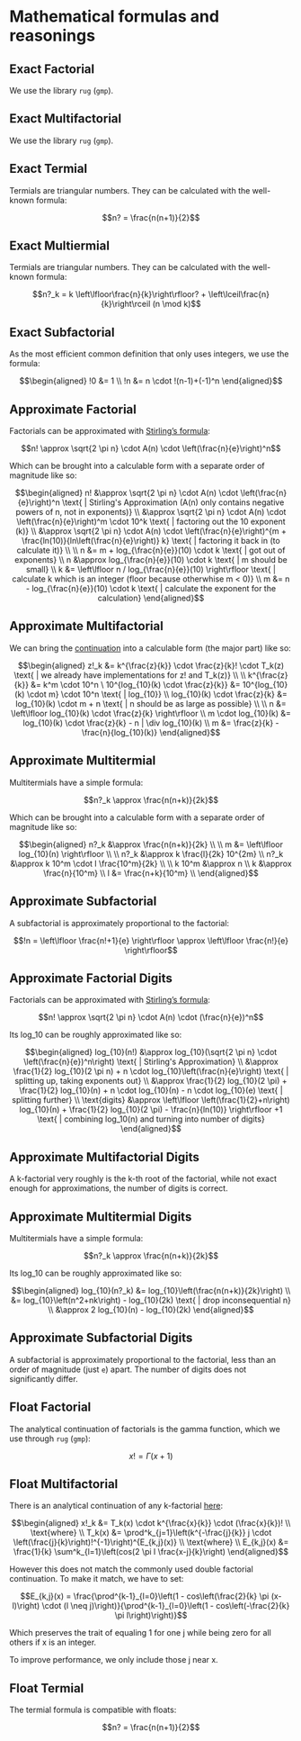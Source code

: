 # Mathematical formulas and reasonings
## Exact Factorial
We use the library `rug` (`gmp`).
## Exact Multifactorial
We use the library `rug` (`gmp`).
## Exact Termial
Termials are triangular numbers. They can be calculated with the well-known formula:
```math
n? = \frac{n(n+1)}{2}
```
## Exact Multiermial
Termials are triangular numbers. They can be calculated with the well-known formula:
```math
n?_k = k \left\lfloor\frac{n}{k}\right\rfloor? + \left\lceil\frac{n}{k}\right\rceil (n \mod k)
```
## Exact Subfactorial
As the most efficient common definition that only uses integers, we use the formula:
```math
\begin{aligned}
!0 &= 1 \\
!n &= n \cdot !(n-1)+(-1)^n
\end{aligned}
```
## Approximate Factorial
Factorials can be approximated with [Stirling’s formula](https://en.wikipedia.org/wiki/Stirling%27s_approximation):
```math
n! \approx \sqrt{2 \pi n} \cdot A(n) \cdot \left(\frac{n}{e}\right)^n
```
Which can be brought into a calculable form with a separate order of magnitude like so:
```math
\begin{aligned}
n! &\approx \sqrt{2 \pi n} \cdot A(n) \cdot \left(\frac{n}{e}\right)^n \text{ | Stirling's Approximation (A(n) only contains negative powers of n, not in exponents)} \\
   &\approx \sqrt{2 \pi n} \cdot A(n) \cdot \left(\frac{n}{e}\right)^m \cdot 10^k \text{ | factoring out the 10 exponent (k)} \\
   &\approx \sqrt{2 \pi n} \cdot A(n) \cdot \left(\frac{n}{e}\right)^{m + \frac{ln(10)}{ln\left(\frac{n}{e}\right)} k} \text{ | factoring it back in (to calculate it)} \\
\\
n &= m + log_{\frac{n}{e}}(10) \cdot k \text{ | got out of exponents} \\
n &\approx log_{\frac{n}{e}}(10) \cdot k \text{ | m should be small} \\
k &= \left\lfloor n / log_{\frac{n}{e}}(10) \right\rfloor \text{ | calculate k which is an integer (floor because otherwhise m < 0)} \\
m &= n - log_{\frac{n}{e}}(10) \cdot k \text{ | calculate the exponent for the calculation}
\end{aligned}
```
## Approximate Multifactorial
We can bring the [continuation](#float-multifactorial) into a calculable form (the major part) like so:
```math
\begin{aligned}
z!_k &= k^{\frac{z}{k}} \cdot \frac{z}{k}! \cdot T_k(z) \text{ | we already have implementations for z! and T_k(z)} \\
\\
k^{\frac{z}{k}} &= k^m \cdot 10^n \
10^{log_{10}(k) \cdot \frac{z}{k}} &= 10^{log_{10}(k) \cdot m} \cdot 10^n \text{ | log_{10}} \\
log_{10}(k) \cdot \frac{z}{k} &= log_{10}(k) \cdot m + n \text{ | n should be as large as possible} \\
\\
n &= \left\lfloor log_{10}(k) \cdot \frac{z}{k} \right\rfloor \\

m \cdot log_{10}(k) &= log_{10}(k) \cdot \frac{z}{k} - n | \div log_{10}(k) \\
m &= \frac{z}{k} - \frac{n}{log_{10}(k)}
\end{aligned}
```
## Approximate Multitermial
Multitermials have a simple formula:
```math
n?_k \approx \frac{n(n+k)}{2k}
```
Which can be brought into a calculable form with a separate order of magnitude like so:
```math
\begin{aligned}
n?_k &\approx \frac{n(n+k)}{2k} \\
\\
m &= \left\lfloor log_{10}(n) \right\rfloor \\
\\
n?_k &\approx k \frac{l}{2k} 10^{2m} \\
n?_k &\approx k 10^m \cdot l \frac{10^m}{2k} \\
\\
k 10^m &\approx n \\
k &\approx \frac{n}{10^m} \\
l &= \frac{n+k}{10^m} \\
\end{aligned}
```
## Approximate Subfactorial
A subfactorial is approximately proportional to the factorial:
```math
!n = \left\lfloor \frac{n!+1}{e} \right\rfloor \approx \left\lfloor \frac{n!}{e} \right\rfloor
```
## Approximate Factorial Digits
Factorials can be approximated with [Stirling’s formula](https://en.wikipedia.org/wiki/Stirling%27s_approximation):
```math
n! \approx \sqrt{2 \pi n} \cdot A(n) \cdot (\frac{n}{e})^n
```
Its log_10 can be roughly approximated like so:
```math
\begin{aligned}
log_{10}(n!) &\approx log_{10}(\sqrt{2 \pi n} \cdot \left(\frac{n}{e})^n\right) \text{ | Stirling's Approximation} \\
           &\approx \frac{1}{2} log_{10}(2 \pi n) + n \cdot log_{10}\left(\frac{n}{e}\right) \text{ | splitting up, taking exponents out} \\
           &\approx \frac{1}{2} log_{10}(2 \pi) + \frac{1}{2} log_{10}(n) + n \cdot log_{10}(n) - n \cdot log_{10}(e) \text{ | splitting further} \\
\text{digits} &\approx \left\lfloor \left(\frac{1}{2}+n\right) log_{10}(n) + \frac{1}{2} log_{10}(2 \pi) - \frac{n}{ln(10)} \right\rfloor +1 \text{ | combining log_10(n) and turning into number of digits}
\end{aligned}
```
## Approximate Multifactorial Digits
A k-factorial very roughly is the k-th root of the factorial, while not exact enough for approximations, the number of digits is correct.
## Approximate Multitermial Digits
Multitermials have a simple formula:
```math
n?_k \approx \frac{n(n+k)}{2k}
```
Its log_10 can be roughly approximated like so:
```math
\begin{aligned}
log_{10}(n?_k) &= log_{10}\left(\frac{n(n+k)}{2k}\right) \\
           &= log_{10}\left(n^2+nk\right) - log_{10}(2k) \text{ | drop inconsequential n} \\
          &\approx 2 log_{10}(n) - log_{10}(2k)
\end{aligned}
```
## Approximate Subfactorial Digits
A subfactorial is approximately proportional to the factorial, less than an order of magnitude (just `e`) apart.
The number of digits does not significantly differ.
## Float Factorial
The analytical continuation of factorials is the gamma function, which we use through `rug` (`gmp`):
```math
x! = \Gamma(x+1)
```
## Float Multifactorial
There is an analytical continuation of any k-factorial [here](https://math.stackexchange.com/questions/3488791/define-the-triple-factorial-n-as-a-continuous-function-for-n-in-mathbb/3488935#3488935): 
```math
\begin{aligned}
x!_k &= T_k(x) \cdot k^{\frac{x}{k}} \cdot (\frac{x}{k})! \\
\text{where} \\
T_k(x) &= \prod^k_{j=1}\left(k^{-\frac{j}{k}} j \cdot \left(\frac{j}{k}\right)!^{-1}\right)^{E_{k,j}(x)} \\
\text{where} \\
E_{k,j}(x) &= \frac{1}{k} \sum^k_{l=1}\left(cos(2 \pi l \frac{x-j}{k}\right)
\end{aligned}
```
However this does not match the commonly used double factorial continuation.
To make it match, we have to set:
```math
E_{k,j}(x) = \frac{\prod^{k-1}_{l=0}\left(1 - cos\left(\frac{2}{k} \pi (x-l)\right) \cdot (l \neq j)\right)}{\prod^{k-1}_{l=0}\left(1 - cos\left(-\frac{2}{k} \pi l\right)\right)}
```
Which preserves the trait of equaling 1 for one j while being zero for all others if x is an integer.

To improve performance, we only include those j near x.
## Float Termial
The termial formula is compatible with floats:
```math
n? = \frac{n(n+1)}{2}
```

